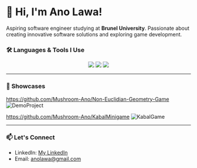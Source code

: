 # 👋 Hi, I'm Ano Lawa!

Aspiring software engineer studying at **Brunel University**. Passionate about creating innovative software solutions and exploring game development.

### 🛠️ Languages & Tools I Use
<div align="center">
  <img src="https://img.shields.io/badge/C%23-239120?style=for-the-badge&logo=c-sharp&logoColor=white" />
  <img src="https://img.shields.io/badge/Unity-000000?style=for-the-badge&logo=unity&logoColor=white" />
  <img src="https://img.shields.io/badge/JavaScript-F7DF1E?style=for-the-badge&logo=javascript&logoColor=black" />
</div>

---

### 🔭 Showcases

https://github.com/Mushroom-Ano/Non-Euclidian-Geometry-Game
![DemoProject](https://github.com/user-attachments/assets/8dca05e7-acd6-4f68-990f-cb837795a7d6)

https://github.com/Mushroom-Ano/KabalMinigame
![KabalGame](https://github.com/user-attachments/assets/8ee83e35-75d4-4387-856c-589e009273c4)

---

### 📫 Let's Connect
- LinkedIn: [My LinkedIn](https://www.linkedin.com/in/ano-lawa-184176236/)
- Email: [anolawa@gmail.com](mailto:anolawa@gmail.com)
